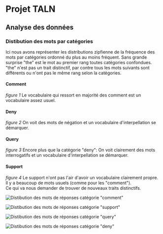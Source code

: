 # Projet TALN
## Analyse des données
### Distibution des mots par catégories

Ici nous avons représenter les distributions zipfienne de la fréquence des mots par catégories ordonné du plus au moins fréquent. Sans grande surprise "the" est le mot au premier rang toutes catégories confondues. "the" n'est pas un trait distinctif, par contre tous les mots suivants sont différents ou n'ont pas le même rang selon la catégories.

#### Comment
*figure 1*
Le vocabulaire qui ressort en majorité des comment est un vocabulaire assez usuel.

#### Deny
*figure 2*
On voit des mots de négation et un vocabulaire d'interpellation se démarquer.

#### Query
*figure 3*
Encore plus que la catégorie "deny":
On voit clairement des mots interrogatifs et un vocabulaire d'interpellation se démarquer.

#### Support
*figure 4*
Le support n'ont pas l'air d'avoir un vocabulaire clairement propre.
Il y a beaucoup de mots usuels (comme pour les "comment").  
Ce qui va nous demander de trouver de nouveaux traits distinctifs.

![Distibution des mots de réponses catégorie \"comment\"](train/zipfcomment.png "")

![Distibution des mots de réponses catégorie \"support\" ](train/zipfsupport.png "")

![Distibution des mots de réponses catégorie \"query\"](train/zipfquery.png "")

![Distibution des mots de réponses catégorie \"deny\"](train/zipfdeny.png "")
